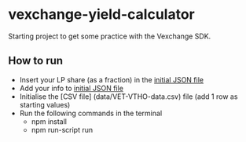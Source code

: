 # vexchange-yield-calculator

Starting project to get some practice with the Vexchange SDK.

## How to run
- Insert your LP share (as a fraction) in the [initial JSON file](initial_data.json)
- Add your info to [initial JSON file](info.json)
- Initialise the [CSV file] (data/VET-VTHO-data.csv) file (add 1 row as starting values)
- Run the following commands in the terminal
  - npm install
  - npm run-script run

